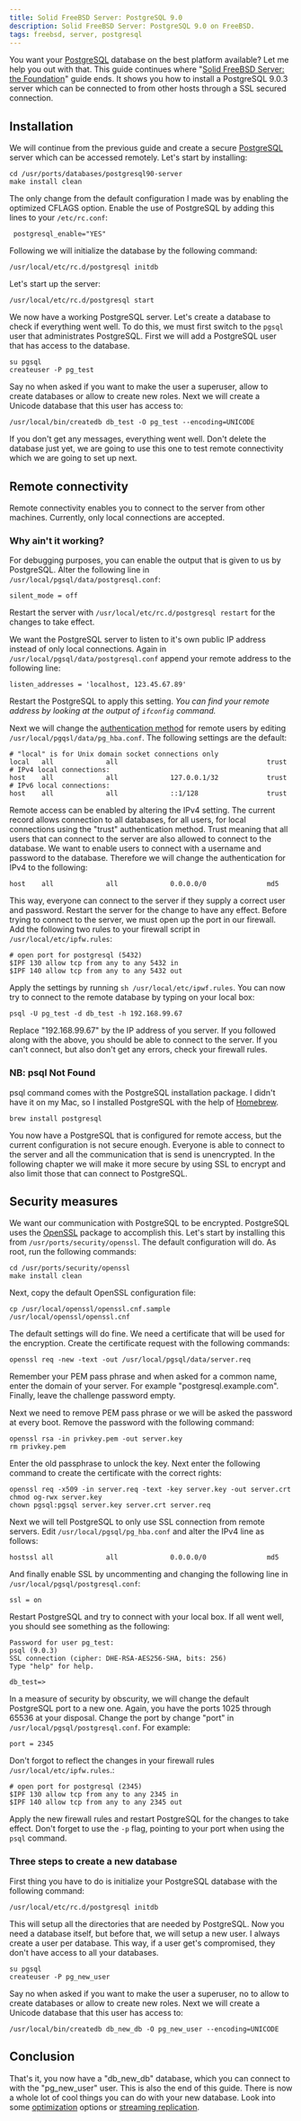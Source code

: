 ```yaml
---
title: Solid FreeBSD Server: PostgreSQL 9.0
description: Solid FreeBSD Server: PostgreSQL 9.0 on FreeBSD.
tags: freebsd, server, postgresql
---
```

You want your [PostgreSQL] database on the best platform available? Let me help you out with that. This guide continues where "[Solid FreeBSD Server: the Foundation]" guide ends. It shows you how to install a PostgreSQL 9.0.3 server which can be connected to from other hosts through a SSL secured connection.

[Solid FreeBSD Server: the Foundation]: /guides/2011/04/05/solid-freebsd-server-foundation.html

## Installation

We will continue from the previous guide and create a secure [PostgreSQL] server which can be accessed remotely. Let's start by installing:

    cd /usr/ports/databases/postgresql90-server
    make install clean

The only change from the default configuration I made was by enabling the optimized CFLAGS option. Enable the use of PostgreSQL by adding this lines to your ``/etc/rc.conf``:

     postgresql_enable="YES"

Following we will initialize the database by the following command:

    /usr/local/etc/rc.d/postgresql initdb

Let's start up the server:

    /usr/local/etc/rc.d/postgresql start

We now have a working PostgreSQL server. Let's create a database to check if everything went well. To do this, we must first switch to the ``pgsql`` user that administrates PostgreSQL. First we will add a PostgreSQL user that has access to the database.

    su pgsql
    createuser -P pg_test

Say no when asked if you want to make the user a superuser, allow to create databases or allow to create new roles. Next we will create a Unicode database that this user has access to:

    /usr/local/bin/createdb db_test -O pg_test --encoding=UNICODE

If you don't get any messages, everything went well. Don't delete the database just yet, we are going to use this one to test remote connectivity which we are going to set up next.

[PostgreSQL]: http://www.postgresql.org/

## Remote connectivity

Remote connectivity enables you to connect to the server from other machines. Currently, only local connections are accepted.

### Why ain't it working?

For debugging purposes, you can enable the output that is given to us by PostgreSQL. Alter the following line in
``/usr/local/pgsql/data/postgresql.conf``:

    silent_mode = off

Restart the server with ``/usr/local/etc/rc.d/postgresql restart`` for the changes to take effect.

We want the PostgreSQL server to listen to it's own public IP address instead of only local connections. Again in ``/usr/local/pgsql/data/postgresql.conf`` append your remote address to the following line:

    listen_addresses = 'localhost, 123.45.67.89'

Restart the PostgreSQL to apply this setting. _You can find your remote address by looking at the output of ``ifconfig`` command._

Next we will change the [authentication method] for remote users by editing ``/usr/local/pgqsl/data/pg_hba.conf``. The following settings are the default:

    # "local" is for Unix domain socket connections only
    local   all             all                                     trust
    # IPv4 local connections:
    host    all             all             127.0.0.1/32            trust
    # IPv6 local connections:
    host    all             all             ::1/128                 trust

[authentication method]: http://www.postgresql.org/docs/9.0/static/auth-methods.html

Remote access can be enabled by altering the IPv4 setting. The current record allows connection to all databases, for all users, for local connections using the "trust" authentication method. Trust meaning that all users that can connect to the server are also allowed to connect to the database. We want to enable users to connect with a username and password to the database. Therefore we will change the authentication for IPv4 to the following:

    host    all             all             0.0.0.0/0               md5

This way, everyone can connect to the server if they supply a correct user and password. Restart the server for the change to have any effect. Before trying to connect to the server, we must open up the port in our firewall. Add the following two rules to your firewall script in ``/usr/local/etc/ipfw.rules``:

    # open port for postgresql (5432)
    $IPF 130 allow tcp from any to any 5432 in
    $IPF 140 allow tcp from any to any 5432 out
    
Apply the settings by running ``sh /usr/local/etc/ipwf.rules``. You can now try to connect to the remote database by typing on your local box:

    psql -U pg_test -d db_test -h 192.168.99.67

Replace "192.168.99.67" by the IP address of you server. If you followed along with the above, you should be able to connect to the server. If you can't connect, but also don't get any errors, check your firewall rules.

### NB: psql Not Found

psql command comes with the PostgreSQL installation package. I didn't have it on my Mac, so I installed PostgreSQL with the help of [Homebrew].

    brew install postgresql

You now have a PostgreSQL that is configured for remote access, but the current configuration is not secure enough. Everyone is able to connect to the server and all the communication that is send is unencrypted. In the following chapter we will make it more secure by using SSL to encrypt and also limit those that can connect to PostgreSQL.

[Homebrew]: http://mxcl.github.com/homebrew/

## Security measures

We want our communication with PostgreSQL to be encrypted. PostgreSQL uses the [OpenSSL] package to accomplish this. Let's start by installing this from ``/usr/ports/security/openssl``. The default configuration will do. As root, run the following commands:

    cd /usr/ports/security/openssl
    make install clean

[OpenSSL]: http://www.openssl.org/

Next, copy the default OpenSSL configuration file:

    cp /usr/local/openssl/openssl.cnf.sample /usr/local/openssl/openssl.cnf

The default settings will do fine. We need a certificate that will be used for the encryption. Create the certificate request with the following commands:

    openssl req -new -text -out /usr/local/pgsql/data/server.req

Remember your PEM pass phrase and when asked for a common name, enter the domain of your server. For example "postgresql.example.com". Finally, leave the challenge password empty.

Next we need to remove PEM pass phrase or we will be asked the password at every boot. Remove the password with the following command:

    openssl rsa -in privkey.pem -out server.key
    rm privkey.pem

Enter the old passphrase to unlock the key. Next enter the following command to create the certificate with the correct rights:

    openssl req -x509 -in server.req -text -key server.key -out server.crt
    chmod og-rwx server.key
    chown pgsql:pgsql server.key server.crt server.req

Next we will tell PostgreSQL to only use SSL connection from remote servers. Edit ``/usr/local/pgsql/pg_hba.conf`` and alter the IPv4 line as follows:

    hostssl all             all             0.0.0.0/0               md5

And finally enable SSL by uncommenting and changing the following line in
``/usr/local/pgsql/postgresql.conf``:

    ssl = on

Restart PostgreSQL and try to connect with your local box. If all went well, you should see something as the following:

    Password for user pg_test: 
    psql (9.0.3)
    SSL connection (cipher: DHE-RSA-AES256-SHA, bits: 256)
    Type "help" for help.

    db_test=> 

In a measure of security by obscurity, we will change the default PostgreSQL port to a new one. Again, you have the ports 1025 through 65536 at your disposal. Change the port by change "port" in
``/usr/local/pgsql/postgresql.conf``. For example:

    port = 2345

Don't forgot to reflect the changes in your firewall rules
``/usr/local/etc/ipfw.rules``.:

    # open port for postgresql (2345)
    $IPF 130 allow tcp from any to any 2345 in
    $IPF 140 allow tcp from any to any 2345 out

Apply the new firewall rules and restart PostgreSQL for the changes to take effect. Don't forget to use the ``-p`` flag, pointing to your port when using
the ``psql`` command.

### Three steps to create a new database

First thing you have to do is initialize your PostgreSQL database with the following command:

	/usr/local/etc/rc.d/postgresql initdb

This will setup all the directories that are needed by PostgreSQL. Now you need a database itself, but before that, we will setup a new user. I always create a user per database. This way, if a user get's compromised, they don't have access to all your databases.

	su pgsql
	createuser -P pg_new_user

Say no when asked if you want to make the user a superuser, no to allow to create databases or allow to create new roles. Next we will create a Unicode database that this user has access to:

    /usr/local/bin/createdb db_new_db -O pg_new_user --encoding=UNICODE

## Conclusion

That's it, you now have a "db_new_db" database, which you can connect to with the "pg_new_user" user. This is also the end of this guide. There is now a whole lot of cool things you can do with your new database. Look into some [optimization] options or [streaming replication].

[optimization]: http://robots.thoughtbot.com/post/2638538135/postgresql-performance-considerations "PostgreSQL performance options"
[streaming replication]: http://wiki.postgresql.org/wiki/Streaming_Replication "Streaming replication guide"

